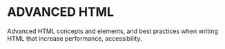 # ADVANCED HTML

Advanced HTML concepts and elements, and best practices when writing HTML that increase performance, accessibility.
